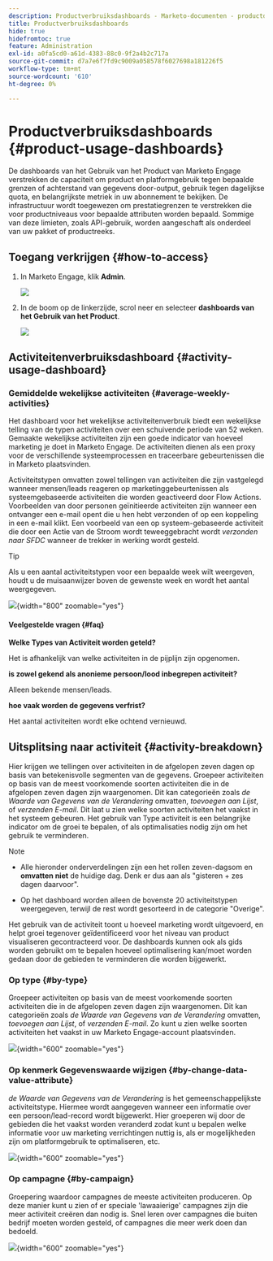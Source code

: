 ```yaml
---
description: Productverbruiksdashboards - Marketo-documenten - productdocumentatie
title: Productverbruiksdashboards
hide: true
hidefromtoc: true
feature: Administration
exl-id: a0fa5cd0-a61d-4383-88c0-9f2a4b2c717a
source-git-commit: d7a7e6f7fd9c9009a058578f6027698a181226f5
workflow-type: tm+mt
source-wordcount: '610'
ht-degree: 0%

---
```


# Productverbruiksdashboards {#product-usage-dashboards}

De dashboards van het Gebruik van het Product van Marketo Engage verstrekken de capaciteit om product en platformgebruik tegen bepaalde grenzen of achterstand van gegevens door-output, gebruik tegen dagelijkse quota, en belangrijkste metriek in uw abonnement te bekijken. De infrastructuur wordt toegewezen om prestatiegrenzen te verstrekken die voor productniveaus voor bepaalde attributen worden bepaald. Sommige van deze limieten, zoals API-gebruik, worden aangeschaft als onderdeel van uw pakket of productreeks.

## Toegang verkrijgen {#how-to-access}

1. In Marketo Engage, klik **Admin**.

   ![](assets/product-usage-dashboards-1.png)

1. In de boom op de linkerzijde, scrol neer en selecteer **dashboards van het Gebruik van het Product**.

   ![](assets/product-usage-dashboards-2.png)

## Activiteitenverbruiksdashboard {#activity-usage-dashboard}

### Gemiddelde wekelijkse activiteiten {#average-weekly-activities}

Het dashboard voor het wekelijkse activiteitenverbruik biedt een wekelijkse telling van de typen activiteiten over een schuivende periode van 52 weken. Gemaakte wekelijkse activiteiten zijn een goede indicator van hoeveel marketing je doet in Marketo Engage. De activiteiten dienen als een proxy voor de verschillende systeemprocessen en traceerbare gebeurtenissen die in Marketo plaatsvinden.

Activiteitstypen omvatten zowel tellingen van activiteiten die zijn vastgelegd wanneer mensen/leads reageren op marketinggebeurtenissen als systeemgebaseerde activiteiten die worden geactiveerd door Flow Actions. Voorbeelden van door personen geïnitieerde activiteiten zijn wanneer een ontvanger een e-mail opent die u hen hebt verzonden of op een koppeling in een e-mail klikt. Een voorbeeld van een op systeem-gebaseerde activiteit die door een Actie van de Stroom wordt teweeggebracht wordt _verzonden naar SFDC_ wanneer de trekker in werking wordt gesteld.

>[!TIP]
>
>Als u een aantal activiteitstypen voor een bepaalde week wilt weergeven, houdt u de muisaanwijzer boven de gewenste week en wordt het aantal weergegeven.

![](assets/product-usage-dashboards-3.png){width="800" zoomable="yes"}

#### Veelgestelde vragen {#faq}

**Welke Types van Activiteit worden geteld?**

Het is afhankelijk van welke activiteiten in de pijplijn zijn opgenomen.

**is zowel gekend als anonieme persoon/lood inbegrepen activiteit?**

Alleen bekende mensen/leads.

**hoe vaak worden de gegevens verfrist?**

Het aantal activiteiten wordt elke ochtend vernieuwd.

## Uitsplitsing naar activiteit {#activity-breakdown}

Hier krijgen we tellingen over activiteiten in de afgelopen zeven dagen op basis van betekenisvolle segmenten van de gegevens. Groepeer activiteiten op basis van de meest voorkomende soorten activiteiten die in de afgelopen zeven dagen zijn waargenomen. Dit kan categorieën zoals _de Waarde van Gegevens van de Verandering_ omvatten, _toevoegen aan Lijst_, of _verzenden E-mail_. Dit laat u zien welke soorten activiteiten het vaakst in het systeem gebeuren. Het gebruik van Type activiteit is een belangrijke indicator om de groei te bepalen, of als optimalisaties nodig zijn om het gebruik te verminderen.

>[!NOTE]
>
>* Alle hieronder onderverdelingen zijn een het rollen zeven-dagsom en **omvatten niet** de huidige dag. Denk er dus aan als &quot;gisteren + zes dagen daarvoor&quot;.
>
>* Op het dashboard worden alleen de bovenste 20 activiteitstypen weergegeven, terwijl de rest wordt gesorteerd in de categorie &quot;Overige&quot;.

Het gebruik van de activiteit toont u hoeveel marketing wordt uitgevoerd, en helpt groei tegenover geïdentificeerd voor het niveau van product visualiseren gecontracteerd voor. De dashboards kunnen ook als gids worden gebruikt om te bepalen hoeveel optimalisering kan/moet worden gedaan door de gebieden te verminderen die worden bijgewerkt.

### Op type {#by-type}

Groepeer activiteiten op basis van de meest voorkomende soorten activiteiten die in de afgelopen zeven dagen zijn waargenomen. Dit kan categorieën zoals _de Waarde van Gegevens van de Verandering_ omvatten, _toevoegen aan Lijst_, of _verzenden E-mail_. Zo kunt u zien welke soorten activiteiten het vaakst in uw Marketo Engage-account plaatsvinden.

![](assets/product-usage-dashboards-4.png){width="600" zoomable="yes"}


### Op kenmerk Gegevenswaarde wijzigen {#by-change-data-value-attribute}

_de Waarde van Gegevens van de Verandering_ is het gemeenschappelijkste activiteitstype. Hiermee wordt aangegeven wanneer een informatie over een persoon/lead-record wordt bijgewerkt. Hier groeperen wij door de gebieden die het vaakst worden veranderd zodat kunt u bepalen welke informatie voor uw marketing verrichtingen nuttig is, als er mogelijkheden zijn om platformgebruik te optimaliseren, etc.

![](assets/product-usage-dashboards-5.png){width="600" zoomable="yes"}

### Op campagne {#by-campaign}

Groepering waardoor campagnes de meeste activiteiten produceren. Op deze manier kunt u zien of er speciale &#39;lawaaierige&#39; campagnes zijn die meer activiteit creëren dan nodig is. Snel leren over campagnes die buiten bedrijf moeten worden gesteld, of campagnes die meer werk doen dan bedoeld.

![](assets/product-usage-dashboards-6.png){width="600" zoomable="yes"}
